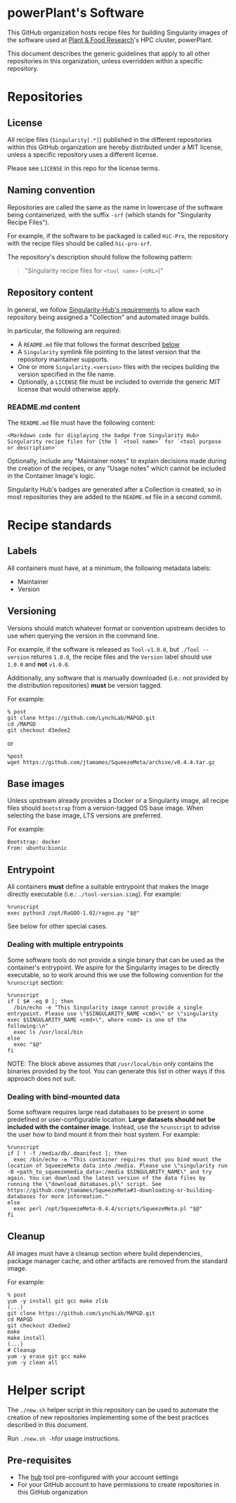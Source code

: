 # powerPlant's Software
This GitHub organization hosts recipe files for building Singularity images of the software used at [Plant & Food Research](https://www.plantandfood.co.nz)'s HPC cluster, powerPlant.

This document describes the generic guidelines that apply to all other repositories in this organization, unless overridden within a specific repository.

# Repositories
## License
All recipe files (`Singularity[.*]`) published in the different repositories within this GitHub organization are hereby distributed under a MIT license, unless a specific repository uses a different license.

Please see `LICENSE` in this repo for the license terms.

## Naming convention
Repositories are called the same as the name in lowercase of the software being containerized, with the suffix `-srf` (which stands for "Singularity Recipe Files").

For example, if the software to be packaged is called `HiC-Pro`, the repository with the recipe files should be called `hic-pro-srf`.

The repository's description should follow the following pattern:

> "Singularity recipe files for `<tool name>` (`<URL>`)"

## Repository content
In general, we follow [Singularity-Hub's requirements](https://github.com/singularityhub/singularityhub.github.io/wiki/Build-A-Container) to allow each repository being assigned a "Collection" and automated image builds.

In particular, the following are required:
- A `README.md` file that follows the format described [below](#readmemd-content)
- A `Singularity` symlink file pointing to the latest version that the repository maintainer supports.
- One or more `Singularity.<version>` files with the recipes building the version specified in the file name.
- Optionally, a `LICENSE` file must be included to override the generic MIT license that would otherwise apply.

### README.md content
The `README.md` file must have the following content:
```
<Markdown code for displaying the badge from Singularity Hub>
Singularity recipe files for [the ] `<tool name>` for `<tool purpose or description>`
```

Optionally, include any "Maintainer notes" to explain decisions made during the creation of the recipes, or any "Usage notes" which cannot be included in the Container Image's logic.

Singularity Hub's badges are generated after a Collection is created, so in most repositories they are added to the `README.md` file in a second commit.

# Recipe standards
## Labels
All containers must have, at a minimum, the following metadata labels:
- Maintainer
- Version

## Versioning
Versions should match whatever format or convention upstream decides to use when querying the version in the command line.

For example, if the software is released as `Tool-v1.0.0`, but `./Tool --version` returns `1.0.0`, the recipe files and the `Version` label should use `1.0.0` and **not** `v1.0.0`.

Additionally, any software that is manually downloaded (i.e.: not provided by the distribution repositories) **must** be version tagged.

For example:
```
% post
git clone https://github.com/LynchLab/MAPGD.git
cd /MAPGD
git checkout d3edee2
```

or
```
%post
wget https://github.com/jtamames/SqueezeMeta/archive/v0.4.4.tar.gz
```

## Base images
Unless upstream already provides a Docker or a Singularity image, all recipe files should `bootstrap` from a version-tagged OS base image. When selecting the base image, LTS versions are preferred.

For example:
```
Bootstrap: docker
From: ubuntu:bionic
```

## Entrypoint
All containers **must** define a suitable entrypoint that makes the image directly executable (i.e.: `./tool-version.simg`). For example:

```
%runscript
exec python3 /opt/RaGOO-1.02/ragoo.py "$@"
```
See below for other special cases.

### Dealing with multiple entrypoints
Some software tools do not provide a single binary that can be used as the container's entrypoint. We aspire for the Singularity images to be directly executable, so to work around this we use the following convention for the `%runscript` section:

```
%runscript
if [ $# -eq 0 ]; then
  /bin/echo -e "This Singularity image cannot provide a single entrypoint. Please use \"$SINGULARITY_NAME <cmd>\" or \"singularity exec $SINGULARITY_NAME <cmd>\", where <cmd> is one of the following:\n"
  exec ls /usr/local/bin
else
  exec "$@"
fi
```

NOTE: The block above assumes that `/usr/local/bin` only contains the binaries provided by the tool. You can generate this list in other ways if this approach does not suit.

### Dealing with bind-mounted data
Some software requires large read databases to be present in some predefined or user-configurable location. **Large datasets should not be included with the container image**. Instead, use the `%runscript` to advise the user how to bind mount it from their host system. For example:

```
%runscript
if [ ! -f /media/db/.dmanifest ]; then
  exec /bin/echo -e "This container requires that you bind mount the location of SqueezeMeta data into /media. Please use \"singularity run -B <path_to_squeezemedia_data>:/media $SINGULARITY_NAME\" and try again. You can download the latest version of the data files by running the \"download_databases.pl\" script. See https://github.com/jtamames/SqueezeMeta#3-downloading-or-building-databases for more information."
else
  exec perl /opt/SqueezeMeta-0.4.4/scripts/SqueezeMeta.pl "$@"
fi
```
## Cleanup
All images must have a cleanup section where build dependencies, package manager cache, and other artifacts are removed from the standard image.

For example:

```
% post
yum -y install git gcc make zlib
(...)
git clone https://github.com/LynchLab/MAPGD.git
cd MAPGD
git checkout d3edee2
make
make install
(...)
# Cleanup
yum -y erase git gcc make
yum -y clean all
```

# Helper script
The `./new.sh` helper script in this repository can be used to automate the creation of new repositories implementing some of the best practices described in this document.

Run `./new.sh -h`for usage instructions.

## Pre-requisites
- The [hub](https://github.com/github/hub) tool pre-configured with your account settings
- For your GitHub account to have permissions to create repositories in this GitHub organization

